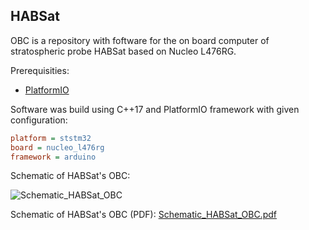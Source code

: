 ## HABSat

OBC is a repository with foftware for the on board computer of stratospheric probe HABSat based on Nucleo L476RG.

Prerequisities:
- <a href=https://github.com/platformio>PlatformIO</a>

Software was build using C++17 and PlatformIO framework with given configuration:
```ini
platform = ststm32
board = nucleo_l476rg
framework = arduino
```

Schematic of HABSat's OBC:

![Schematic_HABSat_OBC](https://user-images.githubusercontent.com/58656716/221368191-d1be2966-8e16-46f4-bbbc-364c5eea7a7a.png)

Schematic of HABSat's OBC (PDF):
[Schematic_HABSat_OBC.pdf](https://github.com/grupacosmo/OBC/files/10831690/Schematic_HABSat_OBC.pdf)

